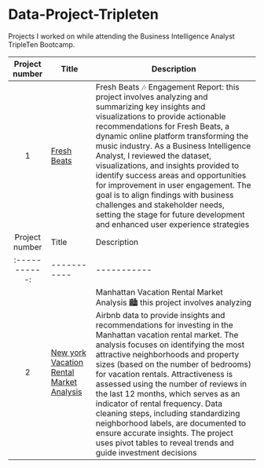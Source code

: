 # Data-Project-Tripleten
Projects I worked on while attending the Business Intelligence Analyst TripleTen Bootcamp.


| Project number | Title | Description | 
| :-----------: | ----------- |----------- |
|1|[Fresh Beats ](https://docs.google.com/document/d/1Fmj76C8NL5U_-PLSgqlIOpppGTVDfOVgxEpMGPceYEE/edit?usp=sharing)| Fresh Beats 🎶 Engagement Report: this project involves analyzing and summarizing key insights and visualizations to provide actionable recommendations for Fresh Beats, a dynamic online platform transforming the music industry. As a Business Intelligence Analyst, I reviewed the dataset, visualizations, and insights provided to identify success areas and opportunities for improvement in user engagement. The goal is to align findings with business challenges and stakeholder needs, setting the stage for future development and enhanced user experience strategies|
| Project number | Title | Description | 
| :-----------: | ----------- |----------- |
|2|[New york Vacation Rental Market Analysis](https://docs.google.com/spreadsheets/d/1y9D1VLDh_mP3UwOk1JgUE0p0e4gIprCU_bFwB5Eog1E/edit?usp=sharing)|Manhattan Vacation Rental Market Analysis 🏙️ this project involves analyzing Airbnb data to provide insights and recommendations for investing in the Manhattan vacation rental market. The analysis focuses on identifying the most attractive neighborhoods and property sizes (based on the number of bedrooms) for vacation rentals. Attractiveness is assessed using the number of reviews in the last 12 months, which serves as an indicator of rental frequency. Data cleaning steps, including standardizing neighborhood labels, are documented to ensure accurate insights. The project uses pivot tables to reveal trends and guide investment decisions|
